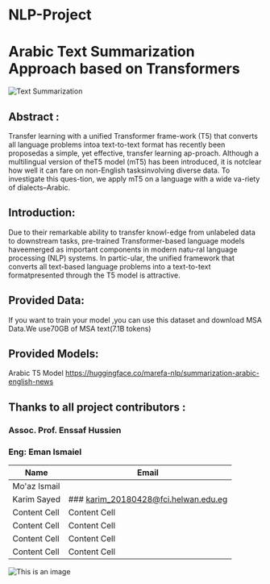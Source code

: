 # NLP-Project

# Arabic Text Summarization Approach based on Transformers

![Text Summarization](https://www.researchgate.net/profile/Hamzeh-Alabool/publication/337653638/figure/fig1/AS:831661906358275@1575295058441/Text-summarization-techniques-4.png)

## Abstract :

Transfer learning with a unified Transformer frame-work (T5) that converts all language problems intoa text-to-text format has recently been proposedas  a  simple,  yet  effective,  transfer  learning  ap-proach.   Although a multilingual version of theT5  model  (mT5)  has  been  introduced,  it  is  notclear how well it can fare on non-English tasksinvolving diverse data.  To investigate this ques-tion, we apply mT5 on a language with a wide va-riety of dialects–Arabic.

## Introduction:

Due to their remarkable ability to transfer knowl-edge from unlabeled data to downstream tasks, pre-trained Transformer-based language models haveemerged as important components in modern natu-ral language processing (NLP) systems. In partic-ular, the unified framework that converts all text-based language problems into a text-to-text formatpresented through the T5 model is attractive.

## Provided Data:

If you want to train your model ,you can use this dataset and download 
MSA Data.We   use70GB   of   MSA   text(7.1B   tokens)   

## Provided Models:

Arabic T5 Model 
https://huggingface.co/marefa-nlp/summarization-arabic-english-news

## Thanks to all project contributors :
### Assoc. Prof. Enssaf Hussien
### Eng: Eman Ismaiel

| Name  | Email |
| ------------- | ------------- |
|  Mo'az Ismail ||
|  Karim Sayed  | ### karim_20180428@fci.helwan.edu.eg |
| Content Cell  | Content Cell  |
| Content Cell  | Content Cell  |
| Content Cell  | Content Cell  |
| Content Cell  | Content Cell  |



![This is an image](https://myoctocat.com/assets/images/base-octocat.svg)


